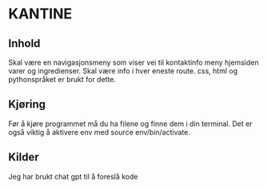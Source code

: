 # KANTINE 

## Inhold 

Skal være en navigasjonsmeny som viser vei til kontaktinfo meny hjemsiden varer og ingredienser.
Skal være info i hver eneste route.
css, html og pythonspråket er brukt for dette.

## Kjøring
Før å kjøre programmet må du ha filene og finne dem i din terminal.
Det er også viktig å aktivere env med source env/bin/activate.

## Kilder
Jeg har brukt chat gpt til å foreslå kode 